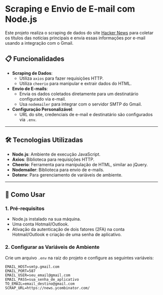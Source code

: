 # Scraping e Envio de E-mail com Node.js

Este projeto realiza o scraping de dados do site [Hacker News](https://news.ycombinator.com/) para coletar os títulos das notícias principais e envia essas informações por e-mail usando a integração com o Gmail.

## 📋 Funcionalidades

- **Scraping de Dados**:
  - Utiliza `axios` para fazer requisições HTTP.
  - Utiliza `cheerio` para manipular e extrair dados do HTML.
- **Envio de E-mails**:
  - Envia os dados coletados diretamente para um destinatário configurado via e-mail.
  - Usa `nodemailer` para integrar com o servidor SMTP do Gmail.
- **Configuração Personalizável**:
  - URL do site, credenciais de e-mail e destinatário são configurados via `.env`.

---

## 🛠️ Tecnologias Utilizadas

- **Node.js**: Ambiente de execução JavaScript.
- **Axios**: Biblioteca para requisições HTTP.
- **Cheerio**: Ferramenta para manipulação de HTML, similar ao jQuery.
- **Nodemailer**: Biblioteca para envio de e-mails.
- **Dotenv**: Para gerenciamento de variáveis de ambiente.

---

## 🚀 Como Usar

### 1. **Pré-requisitos**

- Node.js instalado na sua máquina.
- Uma conta Hotmail/Outlook.
- Ativação da autenticação de dois fatores (2FA) na conta Hotmail/Outlook e criação de uma senha de aplicativo.

### 2. **Configurar as Variáveis de Ambiente**

Crie um arquivo `.env` na raiz do projeto e configure as seguintes variáveis:

```env
EMAIL_HOST=smtp.gmail.com
EMAIL_PORT=587
EMAIL_USER=seu_email@gmail.com
EMAIL_PASS=sua_senha_de_aplicativo
TO_EMAIL=email_destino@gmail.com
SCRAP_URL=https://news.ycombinator.com/
